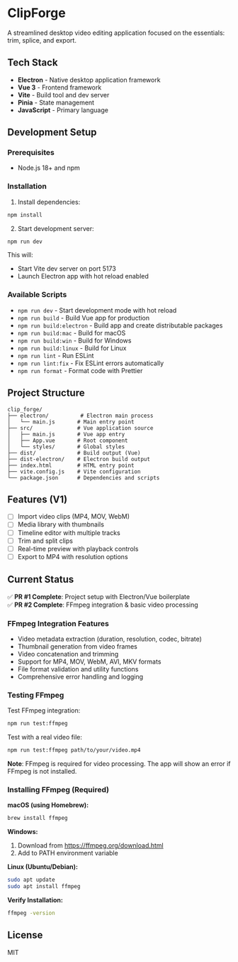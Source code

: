 # ClipForge

A streamlined desktop video editing application focused on the essentials: trim, splice, and export.

## Tech Stack

- **Electron** - Native desktop application framework
- **Vue 3** - Frontend framework
- **Vite** - Build tool and dev server
- **Pinia** - State management
- **JavaScript** - Primary language

## Development Setup

### Prerequisites

- Node.js 18+ and npm

### Installation

1. Install dependencies:

```bash
npm install
```

2. Start development server:

```bash
npm run dev
```

This will:

- Start Vite dev server on port 5173
- Launch Electron app with hot reload enabled

### Available Scripts

- `npm run dev` - Start development mode with hot reload
- `npm run build` - Build Vue app for production
- `npm run build:electron` - Build app and create distributable packages
- `npm run build:mac` - Build for macOS
- `npm run build:win` - Build for Windows
- `npm run build:linux` - Build for Linux
- `npm run lint` - Run ESLint
- `npm run lint:fix` - Fix ESLint errors automatically
- `npm run format` - Format code with Prettier

## Project Structure

```
clip_forge/
├── electron/          # Electron main process
│   └── main.js       # Main entry point
├── src/              # Vue application source
│   ├── main.js       # Vue app entry
│   ├── App.vue       # Root component
│   └── styles/       # Global styles
├── dist/             # Build output (Vue)
├── dist-electron/    # Electron build output
├── index.html        # HTML entry point
├── vite.config.js    # Vite configuration
└── package.json      # Dependencies and scripts
```

## Features (V1)

- [ ] Import video clips (MP4, MOV, WebM)
- [ ] Media library with thumbnails
- [ ] Timeline editor with multiple tracks
- [ ] Trim and split clips
- [ ] Real-time preview with playback controls
- [ ] Export to MP4 with resolution options

## Current Status

✅ **PR #1 Complete**: Project setup with Electron/Vue boilerplate  
✅ **PR #2 Complete**: FFmpeg integration & basic video processing

### FFmpeg Integration Features

- Video metadata extraction (duration, resolution, codec, bitrate)
- Thumbnail generation from video frames
- Video concatenation and trimming
- Support for MP4, MOV, WebM, AVI, MKV formats
- File format validation and utility functions
- Comprehensive error handling and logging

### Testing FFmpeg

Test FFmpeg integration:
```bash
npm run test:ffmpeg
```

Test with a real video file:
```bash
npm run test:ffmpeg path/to/your/video.mp4
```

**Note**: FFmpeg is required for video processing. The app will show an error if FFmpeg is not installed.

### Installing FFmpeg (Required)

**macOS (using Homebrew):**
```bash
brew install ffmpeg
```

**Windows:**
1. Download from https://ffmpeg.org/download.html
2. Add to PATH environment variable

**Linux (Ubuntu/Debian):**
```bash
sudo apt update
sudo apt install ffmpeg
```

**Verify Installation:**
```bash
ffmpeg -version
```

## License

MIT
